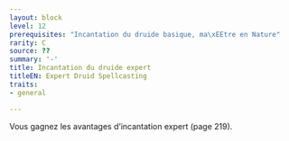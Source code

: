 ```yaml
---
layout: block
level: 12
prerequisites: "Incantation du druide basique, ma\xEEtre en Nature"
rarity: C
source: ??
summary: '-'
title: Incantation du druide expert
titleEN: Expert Druid Spellcasting
traits:
- general

---
```


<p>Vous gagnez les avantages d’incantation expert (page 219).</p>